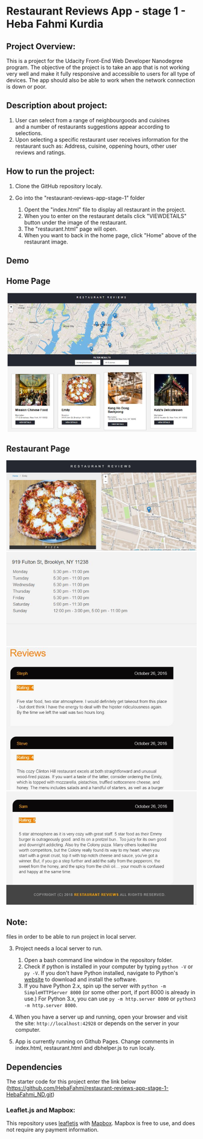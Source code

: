 # Restaurant Reviews App - stage 1 - Heba Fahmi Kurdia

## Project Overview:

This is a project for the Udacity Front-End Web Developer
Nanodegree program. The objective of the project is to take an app that is not working very well and make it fully
responsive and accessible to users for all type of devices. 
The app should also be able to work when the network connection
is down or poor.

## Description about project:

1. User can select from a range of neighbourgoods and cuisines   
and a number of restaurants suggestions appear according to 
selections. 
2. Upon selecting a specific restaurant user receives
information for the restaurant such as:
Address, cuisine, oppening hours, other user reviews and ratings. 

## How to run the project:

1. Clone the GitHub repository localy.

2. Go into the "restaurant-reviews-app-stage-1" folder

	1. Opent the "index.html" file to display all restaurant in the project.
    2. When you to enter on the restaurant details click "VIEWDETAILS" button under the image of the restaurant.
	3. The "restaurant.html" page will open.
    4. When you want to back in the home page, click "Home" above of the restaurant image.
 
 ## Demo
 ## Home Page

[![demo](./img/index.JPG)](https://github.com/HebaFahmi/restaurant-reviews-app-stage-1-HebaFahmi_ND/img/index.JPG)

 ## Restaurant Page

[![demo](./img/rest1.JPG)](https://github.com/HebaFahmi/restaurant-reviews-app-stage-1-HebaFahmi_ND/img/rest1.JPG)
[![demo](./img/rest2.JPG)](https://github.com/HebaFahmi/restaurant-reviews-app-stage-1-HebaFahmi_ND/img/rest2.JPG)
[![demo](./img/rest3.JPG)](https://github.com/HebaFahmi/restaurant-reviews-app-stage-1-HebaFahmi_ND/img/rest3.JPG)
[![demo](./img/rest4.JPG)](https://github.com/HebaFahmi/restaurant-reviews-app-stage-1-HebaFahmi_ND/img/rest4.JPG)
    
## Note:
files in order to be able to run project in local server.

3. Project needs a local server to run. 
	1. Open a bash command line window in the repository folder. 
	2. Check if python is installed in your computer by typing `python -V` or `py -V`. If you don't have Python installed, navigate to Python's [website](https://www.python.org/) to download and install the software.
	3. If you have Python 2.x, spin up the server with `python -m SimpleHTTPServer 8000` (or some other port, if port 8000 is already in use.) For Python 3.x, you can use `py -m http.server 8000` or `python3 -m http.server 8000`.

4. When you have a server up and running, open your browser and
visit the site: `http://localhost:42928` or depends on the server in your computer.

5. App is currently running on Github Pages. Change comments
in index.html, restaurant.html and dbhelper.js to run localy.

## Dependencies

The starter code for this project enter the link below
(https://github.com/HebaFahmi/restaurant-reviews-app-stage-1-HebaFahmi_ND.git)

### Leaflet.js and Mapbox:

This repository uses [leafletjs](https://leafletjs.com/) with [Mapbox](https://www.mapbox.com/). Mapbox is free to use, and does not require any payment information. 

